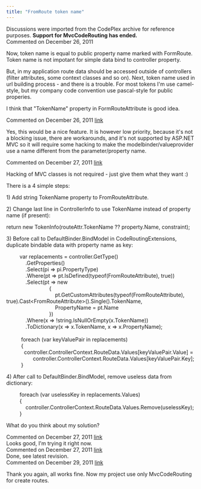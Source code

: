 ```yaml
---
title: "FromRoute token name"
---
```

<div class="note">
   Discussions were imported from the CodePlex archive for reference purposes. <b>Support for MvcCodeRouting has ended.</b></div>
<div id="post717155" class="discussion-comment op">
   <div class="discussion-header">Commented on 
      <time datetime="2011-12-26T03:46:42.707-08:00" title="2011-12-26T03:46:42.707-08:00">December 26, 2011</time>
   </div>
   <div class="discussion-message">
<p>Now, token name is equal to public property name marked with FormRoute. Token name is not impotant for simple data bind to controller property.</p>
<p>But, in my application route data should be accessed outside of controllers (filter attributes, some context classes and so on). Next, token name used in url building process - and there is a trouble. For most tokens I'm use camel-style, but my company code
 convention use pascal-style for public properies.</p>
<p>I think that &quot;TokenName&quot; property in FormRouteAttribute is good idea.</p>
</div>
</div>
<div id="post717283" class="discussion-comment">
   <div class="discussion-header">Commented on 
      <time datetime="2011-12-26T16:24:10.007-08:00" title="2011-12-26T16:24:10.007-08:00">December 26, 2011</time> <a href="#post717283" class="post-link">link</a></div>
   <div class="discussion-message"><p>Yes, this would be a nice feature. It is however low priority, because it's not a blocking issue, there are workarounds, and it's not supported by ASP.NET MVC so it will require some hacking to make the modelbinder/valueprovider use a name different from the parameter/property name.</p></div>
</div>
<div id="post717394" class="discussion-comment">
   <div class="discussion-header">Commented on 
      <time datetime="2011-12-27T02:53:57.58-08:00" title="2011-12-27T02:53:57.58-08:00">December 27, 2011</time> <a href="#post717394" class="post-link">link</a></div>
   <div class="discussion-message"><p>Hacking of MVC classes is not required - just give them what they want :)</p>
<p>There is a 4 simple steps:</p>
<p>1) Add string TokenName property to FromRouteAttribute.</p>
<p>2) Change last line in ControllerInfo to use TokenName instead of property name (if present):</p>
<p>return new TokenInfo(routeAttr.TokenName ?? property.Name, constraint);</p>
<p>3) Before call to DefaultBinder.BindModel in CodeRoutingExtensions, duplicate bindable data with property name as key:</p>
<p>&nbsp;&nbsp;&nbsp; &nbsp;&nbsp;&nbsp;&nbsp; var replacements = controller.GetType()<br />&nbsp;&nbsp;&nbsp; &nbsp;&nbsp;&nbsp; &nbsp;&nbsp;&nbsp; &nbsp;.GetProperties()<br />&nbsp;&nbsp;&nbsp; &nbsp;&nbsp;&nbsp; &nbsp;&nbsp;&nbsp; &nbsp;.Select(pi =&gt; pi.PropertyType)<br />&nbsp;&nbsp;&nbsp; &nbsp;&nbsp;&nbsp; &nbsp;&nbsp;&nbsp; &nbsp;.Where(pt =&gt; pt.IsDefined(typeof(FromRouteAttribute), true))<br />&nbsp;&nbsp;&nbsp; &nbsp;&nbsp;&nbsp; &nbsp;&nbsp;&nbsp; &nbsp;.Select(pt =&gt; new<br />&nbsp;&nbsp;&nbsp; &nbsp;&nbsp;&nbsp; &nbsp;&nbsp;&nbsp; &nbsp;&nbsp;&nbsp; &nbsp;&nbsp;&nbsp; &nbsp;&nbsp;&nbsp; &nbsp;&nbsp;&nbsp; &nbsp;{<br />&nbsp;&nbsp;&nbsp; &nbsp;&nbsp;&nbsp; &nbsp;&nbsp;&nbsp; &nbsp;&nbsp;&nbsp; &nbsp;&nbsp;&nbsp; &nbsp;&nbsp;&nbsp; &nbsp;&nbsp;&nbsp; &nbsp;&nbsp;&nbsp; &nbsp;pt.GetCustomAttributes(typeof(FromRouteAttribute), true).Cast&lt;FromRouteAttribute&gt;().Single().TokenName,<br />&nbsp;&nbsp;&nbsp; &nbsp;&nbsp;&nbsp; &nbsp;&nbsp;&nbsp; &nbsp;&nbsp;&nbsp; &nbsp;&nbsp;&nbsp; &nbsp;&nbsp;&nbsp; &nbsp;&nbsp;&nbsp; &nbsp;&nbsp;&nbsp; &nbsp;PropertyName = pt.Name<br />&nbsp;&nbsp;&nbsp; &nbsp;&nbsp;&nbsp; &nbsp;&nbsp;&nbsp; &nbsp;&nbsp;&nbsp; &nbsp;&nbsp;&nbsp; &nbsp;&nbsp;&nbsp; &nbsp;&nbsp;&nbsp; &nbsp;})<br />&nbsp;&nbsp;&nbsp; &nbsp;&nbsp;&nbsp; &nbsp;&nbsp;&nbsp; &nbsp;.Where(x =&gt; !string.IsNullOrEmpty(x.TokenName))<br />&nbsp;&nbsp;&nbsp; &nbsp;&nbsp;&nbsp; &nbsp;&nbsp;&nbsp; &nbsp;.ToDictionary(x =&gt; x.TokenName, x =&gt; x.PropertyName);<br /><br />&nbsp;&nbsp;&nbsp;&nbsp;&nbsp; &nbsp;&nbsp;&nbsp; foreach (var keyValuePair in replacements)<br />&nbsp;&nbsp;&nbsp;&nbsp;&nbsp; &nbsp;&nbsp;&nbsp; {<br />&nbsp;&nbsp;&nbsp; &nbsp;&nbsp;&nbsp; &nbsp;&nbsp;&nbsp; controller.ControllerContext.RouteData.Values[keyValuePair.Value] =<br />&nbsp;&nbsp;&nbsp;&nbsp;&nbsp; &nbsp;&nbsp;&nbsp; &nbsp;&nbsp;&nbsp; &nbsp;&nbsp;&nbsp; controller.ControllerContext.RouteData.Values[keyValuePair.Key];<br />&nbsp;&nbsp;&nbsp;&nbsp;&nbsp; &nbsp;&nbsp;&nbsp; }</p>
<p>4) After call to DefaultBinder.BindModel, remove useless data from dictionary:</p>
<p>&nbsp;&nbsp;&nbsp; &nbsp;&nbsp;&nbsp;&nbsp; foreach (var uselessKey in replacements.Values)<br />&nbsp;&nbsp;&nbsp; &nbsp;&nbsp;&nbsp; &nbsp;{<br />&nbsp;&nbsp;&nbsp; &nbsp;&nbsp;&nbsp; &nbsp;&nbsp;&nbsp; &nbsp;controller.ControllerContext.RouteData.Values.Remove(uselessKey);<br />&nbsp;&nbsp;&nbsp; &nbsp;&nbsp;&nbsp; &nbsp;}</p>
<p>What do you think about my solution?</p></div>
</div>
<div id="post717552" class="discussion-comment">
   <div class="discussion-header">Commented on 
      <time datetime="2011-12-27T13:09:53.34-08:00" title="2011-12-27T13:09:53.34-08:00">December 27, 2011</time> <a href="#post717552" class="post-link">link</a></div>
   <div class="discussion-message">Looks good, I'm trying it right now.</div>
</div>
<div id="post717712" class="discussion-comment">
   <div class="discussion-header">Commented on 
      <time datetime="2011-12-27T20:41:23.087-08:00" title="2011-12-27T20:41:23.087-08:00">December 27, 2011</time> <a href="#post717712" class="post-link">link</a></div>
   <div class="discussion-message">Done, see latest revision.</div>
</div>
<div id="post718327" class="discussion-comment">
   <div class="discussion-header">Commented on 
      <time datetime="2011-12-29T07:49:31.787-08:00" title="2011-12-29T07:49:31.787-08:00">December 29, 2011</time> <a href="#post718327" class="post-link">link</a></div>
   <div class="discussion-message"><p>Thank you again, all works fine. Now my project use only MvcCodeRouting for create routes.</p></div>
</div>